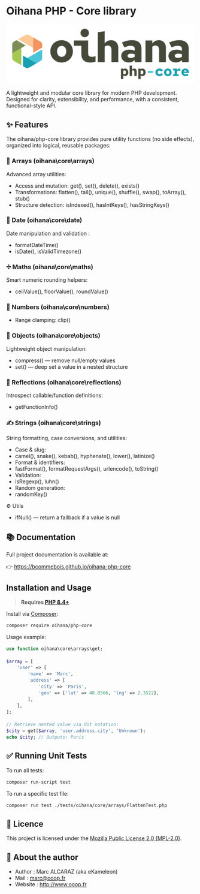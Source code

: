 # Oihana PHP - Core library

![Oihana Php Core](https://raw.githubusercontent.com/BcommeBois/oihana-php-core/main/.phpdoc/template/assets/images/oihana-php-core-logo-inline-512x160.png)

A lightweight and modular core library for modern PHP development.
Designed for clarity, extensibility, and performance, with a consistent, functional-style API.

## ✨ Features

The oihana/php-core library provides pure utility functions (no side effects), organized into logical, reusable packages:

### 🔢 Arrays (oihana\core\arrays)

Advanced array utilities:
- Access and mutation: get(), set(), delete(), exists()
- Transformations: flatten(), tail(), unique(), shuffle(), swap(), toArray(), stub()
- Structure detection: isIndexed(), hasIntKeys(), hasStringKeys()

### 📅 Date (oihana\core\date)

Date manipulation and validation :
- formatDateTime()
- isDate(), isValidTimezone()

### ➗ Maths (oihana\core\maths)
Smart numeric rounding helpers:
- ceilValue(), floorValue(), roundValue()

### 🔢 Numbers (oihana\core\numbers)
- Range clamping: clip()

### 🧱 Objects (oihana\core\objects)
Lightweight object manipulation:
- compress() — remove null/empty values
- set() — deep set a value in a nested structure

### 🧠 Reflections (oihana\core\reflections)
Introspect callable/function definitions:
- getFunctionInfo()

### ✍️ Strings (oihana\core\strings)
String formatting, case conversions, and utilities:
- Case & slug:
- camel(), snake(), kebab(), hyphenate(), lower(), latinize()
- Format & identifiers:
- fastFormat(), formatRequestArgs(), urlencode(), toString()
- Validation:
- isRegexp(), luhn()
- Random generation:
- randomKey()

⚙️ Utils
- ifNull() — return a fallback if a value is null

## 📚 Documentation

Full project documentation is available at:

👉 https://bcommebois.github.io/oihana-php-core

## Installation and Usage

> **Requires [PHP 8.4+](https://php.net/releases/)**

Install via [Composer](https://getcomposer.org):

```bash
composer require oihana/php-core
```

Usage example: 
```php
use function oihana\core\arrays\get;

$array = [
    'user' => [
        'name' => 'Marc',
        'address' => [
            'city' => 'Paris',
            'geo' => ['lat' => 48.8566, 'lng' => 2.3522],
        ],
    ],
];

// Retrieve nested value via dot notation:
$city = get($array, 'user.address.city', 'Unknown');
echo $city; // Outputs: Paris
```

## ✅ Running Unit Tests

To run all tests:
```bash
composer run-script test
```

To run a specific test file:
```bash
composer run test ./tests/oihana/core/arrays/FlattenTest.php
```

## 🧾 Licence

This project is licensed under the [Mozilla Public License 2.0 (MPL-2.0)](https://www.mozilla.org/en-US/MPL/2.0/).

## 👤 About the author

 * Author : Marc ALCARAZ (aka eKameleon)
 * Mail : marc@ooop.fr
 * Website : http://www.ooop.fr
